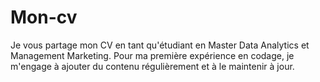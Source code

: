 # Mon-cv

Je vous partage mon CV en tant qu'étudiant en Master Data Analytics et Management Marketing. 
Pour ma première expérience en codage, je m'engage à ajouter du contenu régulièrement et à le maintenir à jour.
